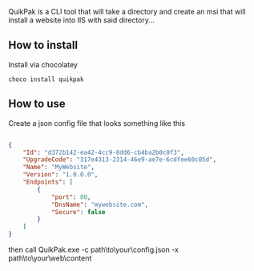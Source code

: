 QuikPak is a CLI tool that will take a directory and create an msi that will install a website into IIS with said directory...

## How to install

Install via chocolatey

`choco install quikpak`

## How to use

Create a json config file that looks something like this


```json

{
    "Id": "d372b142-ea42-4cc9-8dd6-cb4ba2b0c0f3",
    "UpgradeCode": "317e4313-2314-46e9-ae7e-6cdfee60c05d",
    "Name": "MyWebsite",
    "Version": "1.0.0.0",
    "Endpoints": [
        {
            "port": 80,
            "DnsName": "mywebsite.com",
            "Secure": false
        }
    ]
}

```

then call QuikPak.exe -c path\to\your\config.json -x path\to\your\web\content
